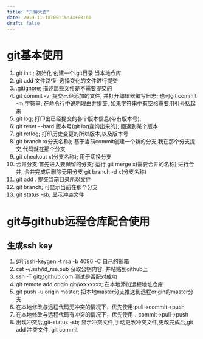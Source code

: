 ```yaml
---
title: "开博大吉"
date: 2019-11-18T00:15:34+08:00
draft: false
---
```


# git基本使用
1. git init ; 初始化 创建一个.git目录 当本地仓库
2. git add 文件路径; 选择变化的文件进行提交
3. .gitignore; 描述那些文件是不需要提交的
4. git commit -v; 提交已经添加的文件, 并打开编辑器编写日志; 也可git commit -m 字符串; 在命令行中说明理由并提交, 如果字符串中有空格需要用引号括起来
5. git log; 打印出已经提交的各个版本信息(带有版本号);
6. git reset --hard 版本号(git log查询出来的); 回退到某个版本
7. git reflog; 打印历史变更的所以版本,以及版本号
8. git branch x(分支名称); 基于当前commit创建一个新的分支,我在那个分支提交,代码就在那个分支
9. git checkout x(分支名称); 用于切换分支
10. 合并分支:首先进入要保留的分支; 运行 git merge x(需要合并的名称) 进行合并, 合并完成后删除无用分支 git branch -d x(分支名称)
11. git add . 提交当前目录所以文件
12. git branch; 可显示当前在那个分支
13. git status -sb; 显示冲突文件

# git与github远程仓库配合使用

## 生成ssh key
1. 运行ssh-keygen -t rsa -b 4096 -C 自己的邮箱
2. cat ~/.ssh/id_rsa.pub 获取公钥内容, 并粘贴到github上
3. ssh -T git@github.com 测试是否配对成功
4. git remote add origin git@xxxxxxx; 在本地添加远程地址仓库
5. git push -u origin master; 把本地master分支推送到远程origin的master分支
6. 在本地修改与远程代码无冲突的情况下，优先使用:pull->commit->push
7. 在本地修改与远程代码有冲突的情况下，优先使用：commit->pull->push
8. 出现冲突后,git-status -sb; 显示冲突文件,手动更改冲突文件,更改完成后,git add 冲突文件, git commit

